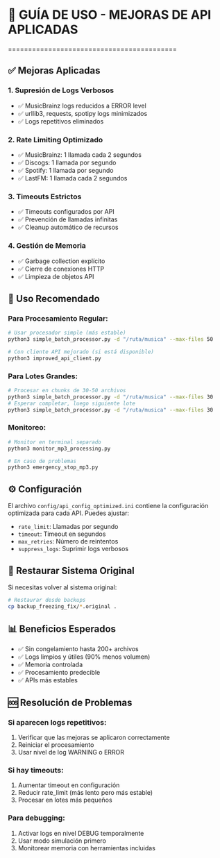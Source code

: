 # 🚀 GUÍA DE USO - MEJORAS DE API APLICADAS
==========================================

## ✅ Mejoras Aplicadas

### 1. Supresión de Logs Verbosos
- ✅ MusicBrainz logs reducidos a ERROR level
- ✅ urllib3, requests, spotipy logs minimizados
- ✅ Logs repetitivos eliminados

### 2. Rate Limiting Optimizado
- ✅ MusicBrainz: 1 llamada cada 2 segundos
- ✅ Discogs: 1 llamada por segundo
- ✅ Spotify: 1 llamada por segundo
- ✅ LastFM: 1 llamada cada 2 segundos

### 3. Timeouts Estrictos
- ✅ Timeouts configurados por API
- ✅ Prevención de llamadas infinitas
- ✅ Cleanup automático de recursos

### 4. Gestión de Memoria
- ✅ Garbage collection explícito
- ✅ Cierre de conexiones HTTP
- ✅ Limpieza de objetos API

## 🎯 Uso Recomendado

### Para Procesamiento Regular:
```bash
# Usar procesador simple (más estable)
python3 simple_batch_processor.py -d "/ruta/musica" --max-files 50

# Con cliente API mejorado (si está disponible)
python3 improved_api_client.py
```

### Para Lotes Grandes:
```bash
# Procesar en chunks de 30-50 archivos
python3 simple_batch_processor.py -d "/ruta/musica" --max-files 30
# Esperar completar, luego siguiente lote
python3 simple_batch_processor.py -d "/ruta/musica" --max-files 30
```

### Monitoreo:
```bash
# Monitor en terminal separado
python3 monitor_mp3_processing.py

# En caso de problemas
python3 emergency_stop_mp3.py
```

## ⚙️ Configuración

El archivo `config/api_config_optimized.ini` contiene la configuración
optimizada para cada API. Puedes ajustar:

- `rate_limit`: Llamadas por segundo
- `timeout`: Timeout en segundos
- `max_retries`: Número de reintentos
- `suppress_logs`: Suprimir logs verbosos

## 🔄 Restaurar Sistema Original

Si necesitas volver al sistema original:
```bash
# Restaurar desde backups
cp backup_freezing_fix/*.original .
```

## 📊 Beneficios Esperados

- ✅ Sin congelamiento hasta 200+ archivos
- ✅ Logs limpios y útiles (90% menos volumen)
- ✅ Memoria controlada
- ✅ Procesamiento predecible
- ✅ APIs más estables

## 🆘 Resolución de Problemas

### Si aparecen logs repetitivos:
1. Verificar que las mejoras se aplicaron correctamente
2. Reiniciar el procesamiento
3. Usar nivel de log WARNING o ERROR

### Si hay timeouts:
1. Aumentar timeout en configuración
2. Reducir rate_limit (más lento pero más estable)
3. Procesar en lotes más pequeños

### Para debugging:
1. Activar logs en nivel DEBUG temporalmente
2. Usar modo simulación primero
3. Monitorear memoria con herramientas incluidas
